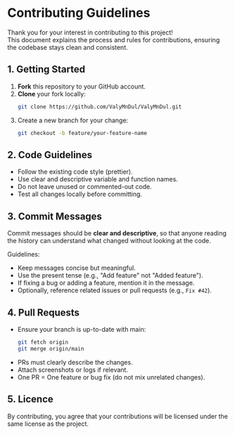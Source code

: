 # Contributing Guidelines

Thank you for your interest in contributing to this project!  
This document explains the process and rules for contributions, ensuring the codebase stays clean and consistent.

## 1. Getting Started
1. **Fork** this repository to your GitHub account.
2. **Clone** your fork locally:
   ```bash
   git clone https://github.com/ValyMnDul/ValyMnDul.git
   ```
3. Create a new branch for your change:
   ```bash
   git checkout -b feature/your-feature-name
   ```

## 2. Code Guidelines
  
  - Follow the existing code style (prettier).  
  - Use clear and descriptive variable and function names.  
  - Do not leave unused or commented-out code.  
  - Test all changes locally before committing.
  
## 3. Commit Messages
Commit messages should be **clear and descriptive**, so that anyone reading the history can understand what changed without looking at the code.

Guidelines:
- Keep messages concise but meaningful.
- Use the present tense (e.g., "Add feature" not "Added feature").
- If fixing a bug or adding a feature, mention it in the message.
- Optionally, reference related issues or pull requests (e.g., `Fix #42`).

 ## 4. Pull Requests

- Ensure your branch is up-to-date with main:   
  ```bash
  git fetch origin
  git merge origin/main
  ```
- PRs must clearly describe the changes.
- Attach screenshots or logs if relevant.
- One PR = One feature or bug fix (do not mix unrelated changes).

## 5. Licence

By contributing, you agree that your contributions will be licensed under the same license as the project.

